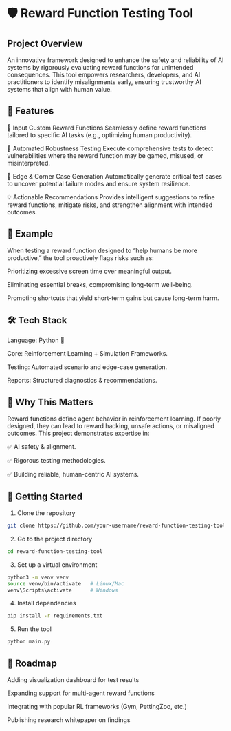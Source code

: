 
# 🛡️ Reward Function Testing Tool

## Project Overview

An innovative framework designed to enhance the safety and reliability of AI systems by rigorously evaluating reward functions for unintended consequences. This tool empowers researchers, developers, and AI practitioners to identify misalignments early, ensuring trustworthy AI systems that align with human value.


## 🚀 Features

🔧 Input Custom Reward Functions
Seamlessly define reward functions tailored to specific AI tasks (e.g., optimizing human productivity).

🤖 Automated Robustness Testing
Execute comprehensive tests to detect vulnerabilities where the reward function may be gamed, misused, or misinterpreted.

🧪 Edge & Corner Case Generation
Automatically generate critical test cases to uncover potential failure modes and ensure system resilience.

💡 Actionable Recommendations
Provides intelligent suggestions to refine reward functions, mitigate risks, and strengthen alignment with intended outcomes.

## 📌 Example

When testing a reward function designed to “help humans be more productive,” the tool proactively flags risks such as:

Prioritizing excessive screen time over meaningful output.

Eliminating essential breaks, compromising long-term well-being.

Promoting shortcuts that yield short-term gains but cause long-term harm.

## 🛠️ Tech Stack

Language: Python 🐍

Core: Reinforcement Learning + Simulation Frameworks.

Testing: Automated scenario and edge-case generation.

Reports: Structured diagnostics & recommendations.

## 🎯 Why This Matters

Reward functions define agent behavior in reinforcement learning. If poorly designed, they can lead to reward hacking, unsafe actions, or misaligned outcomes.
This project demonstrates expertise in:

✅ AI safety & alignment.

✅ Rigorous testing methodologies.

✅ Building reliable, human-centric AI systems.




## 📂 Getting Started

1. Clone the repository

```bash
git clone https://github.com/your-username/reward-function-testing-tool.git
```

2. Go to the project directory

```bash
cd reward-function-testing-tool
```

3. Set up a virtual environment

```bash
python3 -m venv venv
source venv/bin/activate   # Linux/Mac
venv\Scripts\activate      # Windows

```
4. Install dependencies

```bash
pip install -r requirements.txt

```

5. Run the tool

```bash
python main.py

```

## 📖 Roadmap

 Adding visualization dashboard for test results

 Expanding support for multi-agent reward functions

 Integrating with popular RL frameworks (Gym, PettingZoo, etc.)

 Publishing research whitepaper on findings

